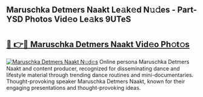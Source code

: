 ## Maruschka Detmers Naakt Le𝚊k𝚎d N𝚞𝚍es - Part-YSD Photos Vid𝚎o Le𝚊ks 9UTeS

# <h2><a href="http://fb9cng.evod.top/?m=Maruschka+Detmers+Naakt">🔗 👉🔴 Maruschka Detmers Naakt Vid𝚎o Ph𝚘t𝚘s</a></h2>

[![Maruschka Detmers Naakt N𝚞d𝚎s](https://i.imgur.com/8V9OHl7.gif)](http://fb9cng.evod.top/?m=Maruschka+Detmers+Naakt)
Online persona Maruschka Detmers Naakt and content producer, recognized for disseminating dance and lifestyle material through trending dance routines and mini-documentaries. Thought-provoking speaker Maruschka Detmers Naakt, known for their engaging presentations and thought-provoking ideas. 
